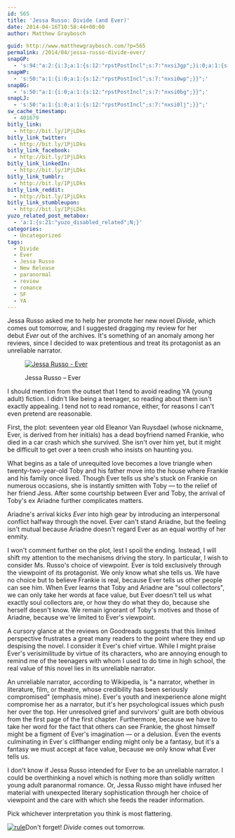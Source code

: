 ```yaml
---
id: 565
title: 'Jessa Russo: Divide (and Ever)'
date: 2014-04-16T10:58:44+00:00
author: Matthew Graybosch

guid: http://www.matthewgraybosch.com/?p=565
permalink: /2014/04/jessa-russo-divide-ever/
snapGP:
  - 's:94:"a:2:{i:3;a:1:{s:12:"rpstPostIncl";s:7:"nxsi3gp";}i:0;a:1:{s:12:"rpstPostIncl";s:7:"nxsi0gp";}}";'
snapWP:
  - 's:50:"a:1:{i:0;a:1:{s:12:"rpstPostIncl";s:7:"nxsi0wp";}}";'
snapBG:
  - 's:50:"a:1:{i:0;a:1:{s:12:"rpstPostIncl";s:7:"nxsi0bg";}}";'
snapLJ:
  - 's:50:"a:1:{i:0;a:1:{s:12:"rpstPostIncl";s:7:"nxsi0lj";}}";'
sw_cache_timestamp:
  - 401679
bitly_link:
  - http://bit.ly/1PjLDks
bitly_link_twitter:
  - http://bit.ly/1PjLDks
bitly_link_facebook:
  - http://bit.ly/1PjLDks
bitly_link_linkedIn:
  - http://bit.ly/1PjLDks
bitly_link_tumblr:
  - http://bit.ly/1PjLDks
bitly_link_reddit:
  - http://bit.ly/1PjLDks
bitly_link_stumbleupon:
  - http://bit.ly/1PjLDks
yuzo_related_post_metabox:
  - 'a:1:{s:21:"yuzo_disabled_related";N;}'
categories:
  - Uncategorized
tags:
  - Divide
  - Ever
  - Jessa Russo
  - New Release
  - paranormal
  - review
  - romance
  - SF
  - YA
---
```

Jessa Russo asked me to help her promote her new novel _Divide_, which comes out tomorrow, and I suggested dragging my review for her debut _Ever_ out of the archives. It's something of an anomaly among her reviews, since I decided to wax pretentious and treat its protagonist as an unreliable narrator.<figure id="attachment_566" style="width: 907px" class="wp-caption aligncenter">

[<img class="size-full wp-image-566" alt="Jessa Russo - Ever" src="http://i1.wp.com/www.matthewgraybosch.com/wp-content/uploads/2014/04/ever-cover.jpg?resize=840%2C1260" data-recalc-dims="1" />](http://i1.wp.com/www.matthewgraybosch.com/wp-content/uploads/2014/04/ever-cover.jpg)<figcaption class="wp-caption-text">Jessa Russo &#8211; Ever</figcaption></figure> 

I should mention from the outset that I tend to avoid reading YA (young adult) fiction. I didn't like being a teenager, so reading about them isn't exactly appealing. I tend not to read romance, either, for reasons I can't even pretend are reasonable.

First, the plot: seventeen year old Eleanor Van Ruysdael (whose nickname, Ever, is derived from her initials) has a dead boyfriend named Frankie, who died in a car crash which she survived. She isn't over him yet, but it might be difficult to get over a teen crush who insists on haunting you.

What begins as a tale of unrequited love becomes a love triangle when twenty-two-year-old Toby and his father move into the house where Frankie and his family once lived. Though Ever tells us she's stuck on Frankie on numerous occasions, she is instantly smitten with Toby &#8212; to the relief of her friend Jess. After some courtship between Ever and Toby, the arrival of Toby's ex Ariadne further complicates matters.

Ariadne's arrival kicks _Ever_ into high gear by introducing an interpersonal conflict halfway through the novel. Ever can't stand Ariadne, but the feeling isn't mutual because Ariadne doesn't regard Ever as an equal worthy of her enmity.

I won't comment further on the plot, lest I spoil the ending. Instead, I will shift my attention to the mechanisms driving the story. In particular, I wish to consider Ms. Russo's choice of viewpoint. Ever is told exclusively through the viewpoint of its protagonist. We only know what she tells us. We have no choice but to believe Frankie is real, because Ever tells us other people can see him. When Ever learns that Toby and Ariadne are "soul collectors", we can only take her words at face value, but Ever doesn't tell us what exactly soul collectors are, or how they do what they do, because she herself doesn't know. We remain ignorant of Toby's motives and those of Ariadne, because we're limited to Ever's viewpoint.

A cursory glance at the reviews on Goodreads suggests that this limited perspective frustrates a great many readers to the point where they end up despising the novel. I consider it Ever's chief virtue. While I might praise Ever's verisimilitude by virtue of its characters, who are annoying enough to remind me of the teenagers with whom I used to do time in high school, the real value of this novel lies in its unreliable narrator.

An unreliable narrator, according to Wikipedia, is "a narrator, whether in literature, film, or theatre, whose credibility has been seriously compromised" (emphasis mine). Ever's youth and inexperience alone might compromise her as a narrator, but it's her psychological issues which push her over the top. Her unresolved grief and survivors' guilt are both obvious from the first page of the first chapter. Furthermore, because we have to take her word for the fact that others can see Frankie, the ghost himself might be a figment of Ever's imagination &#8212; or a delusion. Even the events culminating in Ever\`s cliffhanger ending might only be a fantasy, but it's a fantasy we must accept at face value, because we only know what Ever tells us.

I don't know if Jessa Russo intended for Ever to be an unreliable narrator. I could be overthinking a novel which is nothing more than solidly written young adult paranormal romance. Or, Jessa Russo might have infused her material with unexpected literary sophistication through her choice of viewpoint and the care with which she feeds the reader information.

Pick whichever interpretation you think is most flattering.

[<img class="aligncenter size-full wp-image-65" alt="rule" src="http://i0.wp.com/www.matthewgraybosch.com/wp-content/uploads/2014/03/rule.png?resize=840%2C146" data-recalc-dims="1" />](http://i0.wp.com/www.matthewgraybosch.com/wp-content/uploads/2014/03/rule.png)Don't forget! _Divide_ comes out tomorrow.

&nbsp;